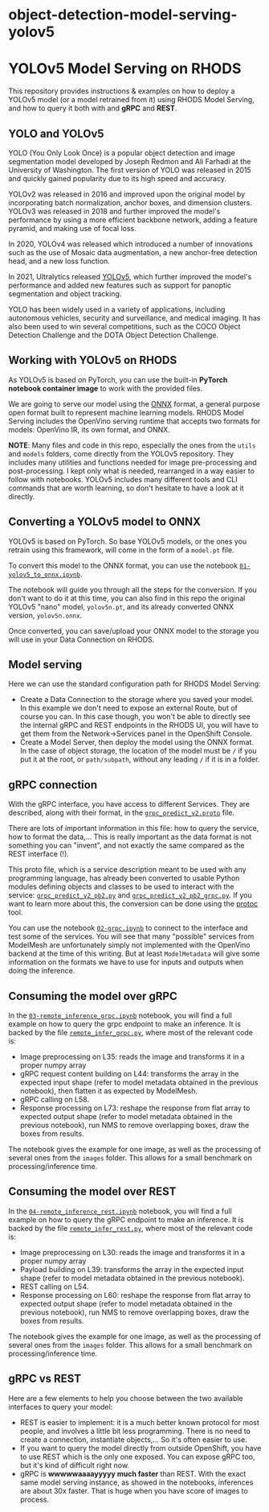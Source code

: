 # object-detection-model-serving-yolov5

# YOLOv5 Model Serving on RHODS

This repository provides instructions & examples on how to deploy a YOLOv5 model (or a model retrained from it) using RHODS Model Serving, and how to query it both with and **gRPC** and **REST**.

## YOLO and YOLOv5

YOLO (You Only Look Once) is a popular object detection and image segmentation model developed by Joseph Redmon and Ali Farhadi at the University of Washington. The first version of YOLO was released in 2015 and quickly gained popularity due to its high speed and accuracy.

YOLOv2 was released in 2016 and improved upon the original model by incorporating batch normalization, anchor boxes, and dimension clusters. YOLOv3 was released in 2018 and further improved the model's performance by using a more efficient backbone network, adding a feature pyramid, and making use of focal loss.

In 2020, YOLOv4 was released which introduced a number of innovations such as the use of Mosaic data augmentation, a new anchor-free detection head, and a new loss function.

In 2021, Ultralytics released [YOLOv5](https://github.com/ultralytics/yolov5/), which further improved the model's performance and added new features such as support for panoptic segmentation and object tracking.

YOLO has been widely used in a variety of applications, including autonomous vehicles, security and surveillance, and medical imaging. It has also been used to win several competitions, such as the COCO Object Detection Challenge and the DOTA Object Detection Challenge.

## Working with YOLOv5 on RHODS

As YOLOv5 is based on PyTorch, you can use the built-in **PyTorch notebook container image** to work with the provided files.

We are going to serve our model using the [ONNX](https://onnx.ai/) format, a general purpose open format built to represent machine learning models. RHODS Model Serving includes the OpenVino serving runtime that accepts two formats for models: OpenVino IR, its own format, and ONNX.

**NOTE**: Many files and code in this repo, especially the ones from the `utils` and `models` folders, come directly from the YOLOv5 repository. They includes many utilities and functions needed for image pre-processing and post-processing. I kept only what is needed, rearranged in a way easier to follow with notebooks. YOLOv5 includes many different tools and CLI commands that are worth learning, so don't hesitate to have a look at it directly.

## Converting a YOLOv5 model to ONNX

YOLOv5 is based on PyTorch. So base YOLOv5 models, or the ones you retrain using this framework, will come in the form of a `model.pt` file.

To convert this model to the ONNX format, you can use the notebook [`01-yolov5_to_onnx.ipynb`](01-yolov5_to_onnx.ipynb).

The notebook will guide you through all the steps for the conversion. If you don't want to do it at this time, you can also find in this repo the original YOLOv5 "nano" model, `yolov5n.pt`, and its already converted ONNX version, `yolov5n.onnx`.

Once converted, you can save/upload your ONNX model to the storage you will use in your Data Connection on RHODS.

## Model serving

Here we can use the standard configuration path for RHODS Model Serving:

- Create a Data Connection to the storage where you saved your model. In this example we don't need to expose an external Route, but of course you can. In this case though, you won't be able to directly see the internal gRPC and REST endpoints in the RHODS UI, you will have to get them from the Network->Services panel in the OpenShift Console.
- Create a Model Server, then deploy the model using the ONNX format. In the case of object storage, the location of the model must be `/` if you put it at the root, or `path/subpath`, without any leading `/` if it is in a folder.

## gRPC connection

With the gRPC interface, you have access to different Services. They are described, along with their format, in the [`grpc_predict_v2.proto`](grpc_predict_v2.proto) file.

There are lots of important information in this file: how to query the service, how to format the data,... This is really important as the data format is not something you can "invent", and not exactly the same compared as the REST interface (!).

This proto file, which is a service description meant to be used with any programming language, has already been converted to usable Python modules defining objects and classes to be used to interact with the service: [`grpc_predict_v2_pb2.py`](grpc_predict_v2_pb2.py) and [`grpc_predict_v2_pb2_grpc.py`](grpc_predict_v2_pb2_grpc.py). If you want to learn more about this, the conversion can be done using the [protoc](https://grpc.io/docs/protoc-installation/) tool.

You can use the notebook [`02-grpc.ipynb`](02-grpc.ipynb) to connect to the interface and test some of the services. You will see that many "possible" services from ModelMesh are unfortunately simply not implemented with the OpenVino backend at the time of this writing. But at least `ModelMetadata` will give some information on the formats we have to use for inputs and outputs when doing the inference.

## Consuming the model over gRPC

In the [`03-remote_inference_grpc.ipynb`](03-remote_inference_grpc.ipynb) notebook, you will find a full example on how to query the grpc endpoint to make an inference. It is backed by the file [`remote_infer_grpc.py`](remote_infer_grpc.py), where most of the relevant code is:

- Image preprocessing on L35: reads the image and transforms it in a proper numpy array
- gRPC request content building on L44: transforms the array in the expected input shape (refer to model metadata obtained in the previous notebook), then flatten it as expected by ModelMesh.
- gRPC calling on L58.
- Response processing on L73: reshape the response from flat array to expected output shape (refer to model metadata obtained in the previous notebook), run NMS to remove overlapping boxes, draw the boxes from results.

The notebook gives the example for one image, as well as the processing of several ones from the `images` folder. This allows for a small benchmark on processing/inference time.

## Consuming the model over REST

In the [`04-remote_inference_rest.ipynb`](04-remote_inference_rest.ipynb) notebook, you will find a full example on how to query the gRPC endpoint to make an inference. It is backed by the file [`remote_infer_rest.py`](remote_infer_rest.py), where most of the relevant code is:

- Image preprocessing on L30: reads the image and transforms it in a proper numpy array
- Payload building on L39: transforms the array in the expected input shape (refer to model metadata obtained in the previous notebook).
- REST calling on L54.
- Response processing on L60: reshape the response from flat array to expected output shape (refer to model metadata obtained in the previous notebook), run NMS to remove overlapping boxes, draw the boxes from results.

The notebook gives the example for one image, as well as the processing of several ones from the `images` folder. This allows for a small benchmark on processing/inference time.

## gRPC vs REST

Here are a few elements to help you choose between the two available interfaces to query your model:

- REST is easier to implement: it is a much better known protocol for most people, and involves a little bit less programming. There is no need to create a connection, instantiate objects,... So it's often easier to use.
- If you want to query the model directly from outside OpenShift, you have to use REST which is the only one exposed. You can expose gRPC too, but it's kind of difficult right now.
- gRPC is **wwwwwaaaayyyyy much faster** than REST. With the exact same model serving instance, as showed in the notebooks, inferences are about 30x faster. That is huge when you have score of images to process.
